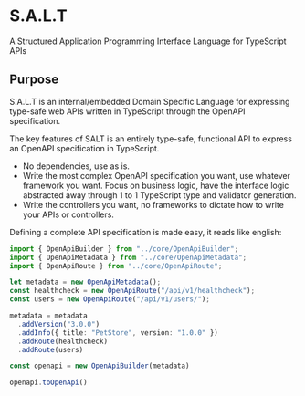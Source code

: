 # S.A.L.T
A Structured Application Programming Interface Language for TypeScript APIs

## Purpose
S.A.L.T is an internal/embedded Domain Specific Language for expressing type-safe web APIs written in TypeScript through the OpenAPI specification.

The key features of SALT is an entirely type-safe, functional API to express an OpenAPI specification in TypeScript.

- No dependencies, use as is.
- Write the most complex OpenAPI specification you want, use whatever framework you want. Focus on business logic, have the interface logic abstracted away through 1 to 1 TypeScript type and validator generation.
- Write the controllers you want, no frameworks to dictate how to write your APIs or controllers.

Defining a complete API specification is made easy, it reads like english:
```ts
import { OpenApiBuilder } from "../core/OpenApiBuilder";
import { OpenApiMetadata } from "../core/OpenApiMetadata";
import { OpenApiRoute } from "../core/OpenApiRoute";

let metadata = new OpenApiMetadata();
const healthcheck = new OpenApiRoute("/api/v1/healthcheck");
const users = new OpenApiRoute("/api/v1/users/");

metadata = metadata
  .addVersion("3.0.0")
  .addInfo({ title: "PetStore", version: "1.0.0" })
  .addRoute(healthcheck)
  .addRoute(users)

const openapi = new OpenApiBuilder(metadata)

openapi.toOpenApi()
```
